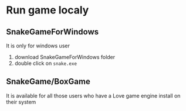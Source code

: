 # Run game localy

## SnakeGameForWindows
   It is only for windows user 
   1. download SnakeGameForWindows folder
   2. double click on ```snake.exe```

## SnakeGame/BoxGame
   It is available for all those users who have a Love game engine install on their system
